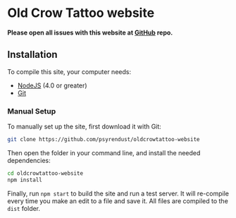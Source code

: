 # Old Crow Tattoo website

**Please open all issues with this website at [GitHub](https://github.com/psyrendust/oldcrowtattoo-website/issues) repo.**

## Installation

To compile this site, your computer needs:

- [NodeJS](https://nodejs.org/en/) (4.0 or greater)
- [Git](https://git-scm.com/)

### Manual Setup

To manually set up the site, first download it with Git:

```bash
git clone https://github.com/psyrendust/oldcrowtattoo-website
```

Then open the folder in your command line, and install the needed dependencies:

```bash
cd oldcrowtattoo-website
npm install
```

Finally, run `npm start` to build the site and run a test server. It will re-compile every time you make an edit to a file and save it. All files are compiled to the `dist` folder.
